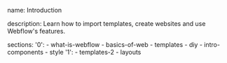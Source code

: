 name: Introduction

description: Learn how to import templates, create websites and use Webflow's features.

sections:
  '0':
    - what-is-webflow
    - basics-of-web
    - templates
    - diy
    - intro-components
    - style
  '1':
    - templates-2
    - layouts
